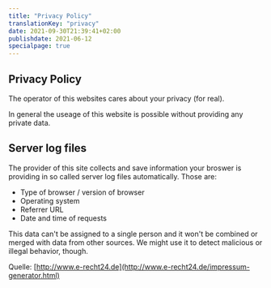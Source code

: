 ```yaml
---
title: "Privacy Policy"
translationKey: "privacy"
date: 2021-09-30T21:39:41+02:00
publishdate: 2021-06-12
specialpage: true
---
```


## Privacy Policy
The operator of this websites cares about your privacy (for real). 

In general the useage of this website is possible without providing any private data. 

## Server log files
The provider of this site collects and save information your broswer is providing in so called server log files automatically. Those are:

- Type of browser / version of browser
- Operating system
- Referrer URL
- Date and time of requests

This data can't be assigned to a single person and it won't be combined or merged with data from other sources. We might use it to detect malicious or illegal behavior, though.

Quelle: [http://www.e-recht24.de](http://www.e-recht24.de/impressum-generator.html)
